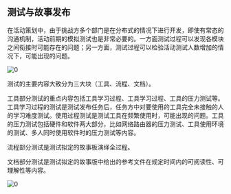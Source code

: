 ## 测试与故事发布



在活动策划中，由于挑战方多个部门是在分布式的情况下进行开发，即使有常态的沟通机制，活动前期的模拟测试也是非常必要的。一方面测试过程可以发现各模块之间衔接时可能存在的问题；另一方面，测试过程可以检验活动测试人数增加的情况下，可能出现的问题。

![0](../assets/challenger_preparation/story_publishing_and_testing/team10_wuxiaohong03.png)

测试的主要内容大致分为三大块（工具、流程、文档）。

工具部分测试的重点内容包括工具学习过程、工具学习过程、工具的压力测试等。工具学习过程的测试是测试发布任务后，任务方中对要使用的工具完全未接触的人的学习难度测试。使用过程测试是测试工具在频繁使用时，可能出现的问题。工具的压力测试包括硬件和软件两大部分，比如网络路由器的压力测试、工具使用环境的测试、多人同时使用软件时的压力测试等内容。

流程部分测试是测试拟定的故事板演绎全过程。

文档部分测试是测试拟定的故事版中给出的参考文件在规定时间内的可阅读性、可理解性等内容。

![0](../assets/challenger_preparation/story_publishing_and_testing/01.jpg)
